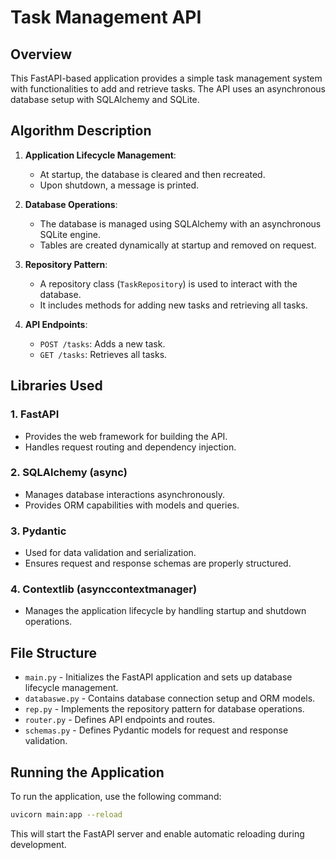 # Task Management API

## Overview
This FastAPI-based application provides a simple task management system with functionalities to add and retrieve tasks. The API uses an asynchronous database setup with SQLAlchemy and SQLite.

## Algorithm Description
1. **Application Lifecycle Management**:
   - At startup, the database is cleared and then recreated.
   - Upon shutdown, a message is printed.

2. **Database Operations**:
   - The database is managed using SQLAlchemy with an asynchronous SQLite engine.
   - Tables are created dynamically at startup and removed on request.

3. **Repository Pattern**:
   - A repository class (`TaskRepository`) is used to interact with the database.
   - It includes methods for adding new tasks and retrieving all tasks.

4. **API Endpoints**:
   - `POST /tasks`: Adds a new task.
   - `GET /tasks`: Retrieves all tasks.

## Libraries Used

### 1. **FastAPI**
   - Provides the web framework for building the API.
   - Handles request routing and dependency injection.

### 2. **SQLAlchemy (async)**
   - Manages database interactions asynchronously.
   - Provides ORM capabilities with models and queries.

### 3. **Pydantic**
   - Used for data validation and serialization.
   - Ensures request and response schemas are properly structured.

### 4. **Contextlib (asynccontextmanager)**
   - Manages the application lifecycle by handling startup and shutdown operations.

## File Structure
- `main.py` - Initializes the FastAPI application and sets up database lifecycle management.
- `databaswe.py` - Contains database connection setup and ORM models.
- `rep.py` - Implements the repository pattern for database operations.
- `router.py` - Defines API endpoints and routes.
- `schemas.py` - Defines Pydantic models for request and response validation.

## Running the Application
To run the application, use the following command:

```sh
uvicorn main:app --reload
```

This will start the FastAPI server and enable automatic reloading during development.